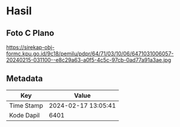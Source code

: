 # Hasil

## Foto C Plano

https://sirekap-obj-formc.kpu.go.id/9c18/pemilu/pdpr/64/71/03/10/06/6471031006057-20240215-031100--e8c29a63-a0f5-4c5c-97cb-0ad77a91a3ae.jpg


## Metadata

| Key        | Value               |
| ---------- | ------------------- |
| Time Stamp | 2024-02-17 13:05:41 |
| Kode Dapil | 6401                |



